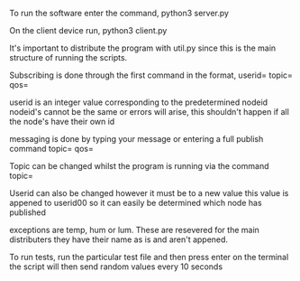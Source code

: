 To run the software enter the command, python3 server.py <IPADDRESS>

On the client device run, python3 client.py <IPADDRESSOFSERVER>

It's important to distribute the program with util.py since this is the main structure
of running the scripts.

Subscribing is done through the first command in the format,
userid=<ID> topic=<TOPICNAME> qos=<QOS>

userid is an integer value corresponding to the predetermined nodeid
nodeid's cannot be the same or errors will arise, this shouldn't
happen if all the node's have their own id

messaging is done by typing your message or entering a full publish command
topic=<TOPICNAME> <PAYLOAD> qos=<QOS>

Topic can be changed whilst the program is running via the command
topic=<NEWTOPICNAME>

Userid can also be changed however it must be to a new value
this value is appened to userid00 so it can easily be determined which
node has published

exceptions are temp, hum or lum. These are resevered for the main distributers
they have their name as is and aren't appened.

To run tests, run the particular test file and then press enter on the terminal
the script will then send random values every 10 seconds
